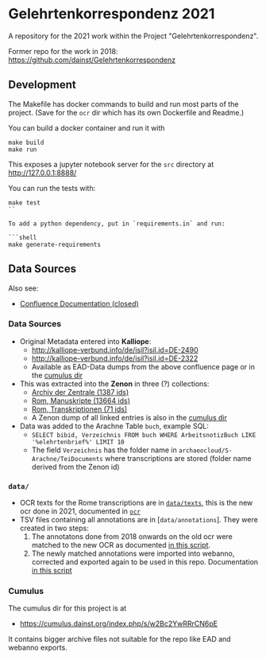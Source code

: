 
# Gelehrtenkorrespondenz 2021

A repository for the 2021 work within the Project "Gelehrtenkorrespondenz".

Former repo for the work in 2018: https://github.com/dainst/Gelehrtenkorrespondenz


## Development

The Makefile has docker commands to build and run most parts of the project. (Save for the `ocr` dir which has its own Dockerfile and Readme.)

You can build a docker container and run it with

```shell
make build
make run
```

This exposes a jupyter notebook server for the `src` directory at http://127.0.0.1:8888/

You can run the tests with:

```shell
make test
``

To add a python dependency, put in `requirements.in` and run:

```shell
make generate-requirements
```

## Data Sources

Also see:

* [Confluence Documentation (closed)](http://confluence:8090/pages/viewpage.action?pageId=29786709)


### Data Sources

* Original Metadata entered into __Kalliope__:
    - http://kalliope-verbund.info/de/isil?isil.id=DE-2490
    - http://kalliope-verbund.info/de/isil?isil.id=DE-2322
    - Available as EAD-Data dumps from the above confluence page or in the [cumulus dir](https://cumulus.dainst.org/index.php/s/w2Bc2YwRRrCN6pE)
* This was extracted into the __Zenon__ in three (?) collections:
    - [Archiv der Zentrale (1387 ids)](https://zenon.dainst.org/Record/001548031)
    - [Rom, Manuskripte (13664 ids)](https://zenon.dainst.org/Record/001474332)
    - [Rom, Transkriptionen (71 ids)](https://zenon.dainst.org/Record/000880085)
    - A Zenon dump of all linked entries is also in the [cumulus dir](https://cumulus.dainst.org/index.php/s/w2Bc2YwRRrCN6pE)
* Data was added to the Arachne Table `buch`, example SQL:
    - `SELECT bibid, Verzeichnis FROM buch WHERE ArbeitsnotizBuch LIKE '%elehrtenbrief%' LIMIT 10`
    - The field `Verzeichnis` has the folder name in `archaeocloud/S-Arachne/TeiDocuments` where transcriptions are stored (folder name derived from the Zenon id)


### `data/`

* OCR texts for the Rome transcriptions are in [`data/texts`](data/texts), this is the new ocr done in 2021, documented in [`ocr`](ocr)
* TSV files containing all annotations are in [`data/annotations`]. They were created in two steps:
    1. The annotatons done from 2018 onwards on the old ocr were matched to the new OCR as documented [in this script](scripts/docs_match_annotations.sh).
    2. The newly matched annotations were imported into webanno, corrected and exported again to be used in this repo. Documentation [in this script](scripts/docs_extract_annotations.sh)


### Cumulus

The cumulus dir for this project is at

* https://cumulus.dainst.org/index.php/s/w2Bc2YwRRrCN6pE

It contains bigger archive files not suitable for the repo like EAD and webanno exports.

